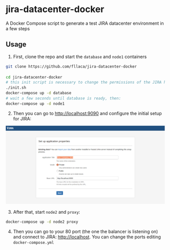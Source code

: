 # jira-datacenter-docker
A Docker Compose script to generate a test JIRA datacenter environment in a few steps

## Usage

1. First, clone the repo and start the `database` and `node1` containers

```bash
git clone https://github.com/fllaca/jira-datacenter-docker

cd jira-datacenter-docker
# this init script is necessary to change the permissions of the JIRA home folders so the JIRA daemon can write to them
./init.sh
docker-compose up -d database
# wait a few seconds until database is ready, then:
docker-compose up -d node1
```

2. Then you can go to [http://localhost:9090](http://localhost:9090) and configure the initial setup for JIRA:

![Initial JIRA setup](docs/img/jira-setup.png)

3. After that, start `node2` and `proxy`:

```bash
docker-compose up -d node2 proxy
```

4. Then you can go to your 80 port (the one the balancer is listening on) and connect to JIRA: [http://localhost](http://localhost). You can change the ports editing `docker-compose.yml`


